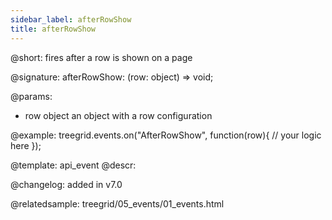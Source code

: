 ```yaml
---
sidebar_label: afterRowShow
title: afterRowShow
---          
```


@short: fires after a row is shown on a page

@signature: afterRowShow: (row: object) => void;

@params: 
- row   object  an object with a row configuration

@example:
treegrid.events.on("AfterRowShow", function(row){
    // your logic here
});


@template: api_event
@descr:

@changelog: added in v7.0

@relatedsample: treegrid/05_events/01_events.html



